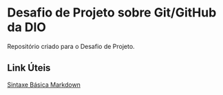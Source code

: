 # Desafio de Projeto sobre Git/GitHub da DIO
Repositório criado para o Desafio de Projeto.

## Link Úteis
[Sintaxe Básica Markdown](https://www.markdownguide.org/getting-started/)
